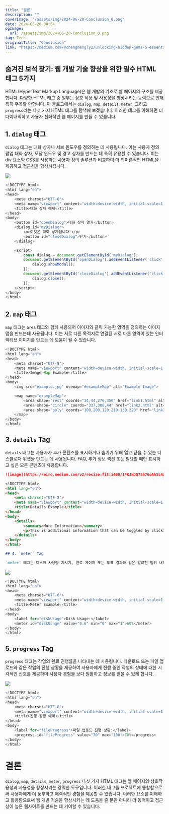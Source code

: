 ```yaml
---
title: "결론"
description: ""
coverImage: "/assets/img/2024-06-20-Conclusion_0.png"
date: 2024-06-20 00:54
ogImage: 
  url: /assets/img/2024-06-20-Conclusion_0.png
tag: Tech
originalTitle: "Conclusion"
link: "https://medium.com/@chengmengly2/unlocking-hidden-gems-5-essential-html-tags-to-enhance-your-web-development-skills-90ce66420679"
---
```



## 숨겨진 보석 찾기: 웹 개발 기술 향상을 위한 필수 HTML 태그 5가지

HTML(HyperText Markup Language)은 웹 개발의 기초로 웹 페이지의 구조를 제공합니다. 다양한 HTML 태그 중 일부는 상호 작용 및 사용성을 향상시키는 능력으로 인해 특히 주목할 만합니다. 이 블로그에서는 `dialog`, `map`, `details`, `meter`, 그리고 `progress`라는 다섯 가지 HTML 태그를 탐색해 보겠습니다. 이러한 태그를 이해하면 더 다이내믹하고 사용자 친화적인 웹 페이지를 만들 수 있습니다.

## 1. `dialog` 태그

`dialog` 태그는 대화 상자나 서브 윈도우를 정의하는 데 사용됩니다. 이는 사용자 정의 팝업 대화 상자, 모달 윈도우 및 경고 상자를 만드는 데 특히 유용할 수 있습니다. 이는 div 요소와 CSS를 사용하는 사용자 정의 솔루션과 비교하여 더 의미론적인 HTML을 제공하고 접근성을 향상시킵니다.

<div class="content-ad"></div>

<img src="https://miro.medium.com/v2/resize:fit:1400/1*X4wMS_9WELuOQ66PjKiLtw.gif" />

```js
<!DOCTYPE html>
<html lang="en">
<head>
    <meta charset="UTF-8">
    <meta name="viewport" content="width=device-width, initial-scale=1.0">
    <title>대화 상자 예제</title>
</head>
<body>
    <button id="openDialog">대화 상자 열기</button>
    <dialog id="myDialog">
        <p>이것은 대화 상자입니다!</p>
        <button id="closeDialog">닫기</button>
    </dialog>

    <script>
        const dialog = document.getElementById('myDialog');
        document.getElementById('openDialog').addEventListener('click', () => {
            dialog.showModal();
        });
        document.getElementById('closeDialog').addEventListener('click', () => {
            dialog.close();
        });
    </script>
</body>
</html>
```

## 2. `map` 태그

`map` 태그는 `area` 태그와 함께 사용되어 이미지와 클릭 가능한 영역을 정의하는 이미지 맵을 만드는데 사용됩니다. 이는 서로 다른 목적지로 연결된 서로 다른 영역이 있는 인터랙티브 이미지를 만드는 데 도움이 될 수 있습니다.

<div class="content-ad"></div>

```js
<!DOCTYPE html>
<html lang="en">
<head>
    <meta charset="UTF-8">
    <meta name="viewport" content="width=device-width, initial-scale=1.0">
    <title>Image Map Example</title>
</head>
<body>
    <img src="example.jpg" usemap="#exampleMap" alt="Example Image">

    <map name="exampleMap">
        <area shape="rect" coords="34,44,270,350" href="link1.html" alt="Link 1">
        <area shape="circle" coords="337,300,44" href="link2.html" alt="Link 2">
        <area shape="poly" coords="100,200,120,210,130,220" href="link3.html" alt="Link 3">
    </map>
</body>
</html>
```

## 3. `details` Tag

`details` 태그는 사용자가 추가 콘텐츠를 표시하거나 숨기기 위해 열고 닫을 수 있는 디스클로저 위젯을 만드는 데 사용됩니다. FAQ, 추가 정보 섹션 또는 필요할 때만 표시하고 싶은 모든 콘텐츠에 유용합니다.

<div class="content-ad"></div>

``` markdown
![image](https://miro.medium.com/v2/resize:fit:1400/1*KJNJQ75h76oAhSL4atPIfw.gif)

<!DOCTYPE html>
<html lang="en">
<head>
    <meta charset="UTF-8">
    <meta name="viewport" content="width=device-width, initial-scale=1.0">
    <title>Details Example</title>
</head>
<body>
    <details>
        <summary>More Information</summary>
        <p>This is additional information that can be toggled by clicking "More Information".</p>
    </details>
</body>
</html>

## 4. `meter` Tag

`meter` 태그는 디스크 사용량 지시기, 연료 게이지 또는 투표 결과와 같은 알려진 범위 내의 스칼라 측정값을 나타냅니다. 일정 범위 내의 값을 시각적으로 나타내는 훌륭한 방법으로 데이터의 시각적 매력과 사용성을 향상시킬 수 있습니다.
```

<div class="content-ad"></div>


![](/assets/img/2024-06-20-Conclusion_0.png)

```javascript
<!DOCTYPE html>
<html lang="en">
<head>
    <meta charset="UTF-8">
    <meta name="viewport" content="width=device-width, initial-scale=1.0">
    <title>Meter Example</title>
</head>
<body>
    <label for="diskUsage">Disk Usage:</label>
    <meter id="diskUsage" value="0.6" min="0" max="1">60%</meter>
</body>
</html>
```

## 5. `progress` Tag

`progress` 태그는 작업의 완료 진행률을 나타내는 데 사용됩니다. 다운로드 또는 파일 업로드와 같은 작업의 진행 상황을 제공하여 사용자에게 진행 중인 작업의 상태에 대한 시각적인 신호를 제공하며 사용자 경험을 보다 원활하고 정보를 얻을 수 있게 합니다.


<div class="content-ad"></div>

<img src="/assets/img/2024-06-20-Conclusion_1.png" />

```js
<!DOCTYPE html>
<html lang="en">
<head>
    <meta charset="UTF-8">
    <meta name="viewport" content="width=device-width, initial-scale=1.0">
    <title>진행 상황 예제</title>
</head>
<body>
    <label for="fileProgress">파일 업로드 진행 상황:</label>
    <progress id="fileProgress" value="70" max="100">70%</progress>
</body>
</html>
```

# 결론

`dialog`, `map`, `details`, `meter`, `progress` 다섯 가지 HTML 태그는 웹 페이지의 상호작용성과 사용성을 향상시키는 강력한 도구입니다. 이러한 태그를 프로젝트에 통합함으로써 사용자에게 더 풍부하고 매력적인 경험을 제공할 수 있습니다. 이러한 요소를 이해하고 활용함으로써 웹 개발 기술을 향상시키는 데 도움을 줄 뿐만 아니라 더 동적이고 접근성이 높은 웹사이트를 만드는 데 기여할 수 있습니다.